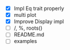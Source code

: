 - [x] Impl Eq trait properly
- [x] multi plot
- [x] Improve Display impl
- [ ] /, %, roots()
- [ ] README.md
- [ ] examples
